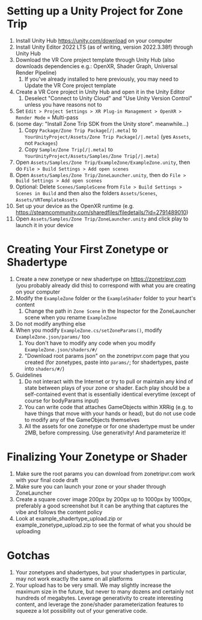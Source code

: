 # Setting up a Unity Project for Zone Trip

1. Install Unity Hub https://unity.com/download on your computer
2. Install Unity Editor 2022 LTS (as of writing, version 2022.3.38f) through Unity Hub
3. Download the VR Core project template through Unity Hub (also downloads dependencies e.g.: OpenXR, Shader Graph, Universal Render Pipeline)
    1. If you've already installed to here previously, you may need to Update the VR Core project template
4. Create a VR Core project in Unity Hub and open it in the Unity Editor
    1. Deselect "Connect to Unity Cloud" and "Use Unity Version Control" unless you have reasons not to
5. Set `Edit > Project Settings > XR Plug-in Management > OpenXR > Render Mode` = Multi-pass
6. (some day: "Install Zone Trip SDK from the Unity store". meanwhile...)
    1. Copy `Package/Zone Trip Package[/|.meta]` to `YourUnityProject/Assets/Zone Trip Package[/|.meta]` (yes `Assets`, not `Packages`)
    2. Copy `Sample/Zone Trip[/|.meta]` to `YourUnityProject/Assets/Samples/Zone Trip[/|.meta]`
7. Open `Assets/Samples/Zone Trip/ExampleZone/ExampleZone.unity`, then do `File > Build Settings > Add open scenes`
8. Open `Assets/Samples/Zone Trip/ZoneLauncher.unity`, then do `File > Build Settings > Add open scenes`
9. Optional: Delete `Scenes/SampleScene` from `File > Build Settings > Scenes in Build` and then also the folders `Assets/Scenes`, `Assets/VRTemplateAssets`
10. Set up your device as the OpenXR runtime (e.g. https://steamcommunity.com/sharedfiles/filedetails/?id=2791489010)
11. Open `Assets/Samples/Zone Trip/ZoneLauncher.unity` and click play to launch it in your device

# Creating Your First Zonetype or Shadertype

1. Create a new zonetype or new shadertype on https://zonetripvr.com (you probably already did this) to correspond with what you are creating on your computer
2. Modify the `ExampleZone` folder or the `ExampleShader` folder to your heart's content
    1. Change the path in `Zone Scene` in the Inspector for the ZoneLauncher scene when you rename `ExampleZone`
3. Do not modify anything else
4. When you modify `ExampleZone.cs/setZoneParams()`, modify `ExampleZone.json/params/` too
    1. You don't have to modify any code when you modify `ExampleZone.json/shaders/#/`
    2. "Download root params json" on the zonetripvr.com page that you created (for zonetypes, paste into `params/`; for shadertypes, paste into `shaders/#/`)
5. Guidelines
    1. Do not interact with the Internet or try to pull or maintain any kind of state between plays of your zone or shader. Each play should be a self-contained event that is essentially identical everytime (except of course for bodyParams input)
    2. You can write code that attaches GameObjects within XRRig (e.g. to have things that move with your hands or head), but do not use code to modify any of the GameObjects themselves
    3. All the assets for one zonetype or for one shadertype must be under 2MB, before compressing. Use generativity! And parameterize it!

# Finalizing Your Zonetype or Shader

1. Make sure the root params you can download from zonetripvr.com work with your final code draft
2. Make sure you can launch your zone or your shader through ZoneLauncher
3. Create a square cover image 200px by 200px up to 1000px by 1000px, preferably a good screenshot but it can be anything that captures the vibe and follows the content policy
4. Look at example_shadertype_upload.zip or example_zonetype_upload.zip to see the format of what you should be uploading

# Gotchas

1. Your zonetypes and shadertypes, but your shadertypes in particular, may not work exactly the same on all platforms
2. Your upload has to be very small. We may slightly increase the maximum size in the future, but never to many dozens and certainly not hundreds of megabytes. Leverage generativity to create interesting content, and leverage the zone/shader parameterization features to squeeze a lot possibility out of your generative code.
